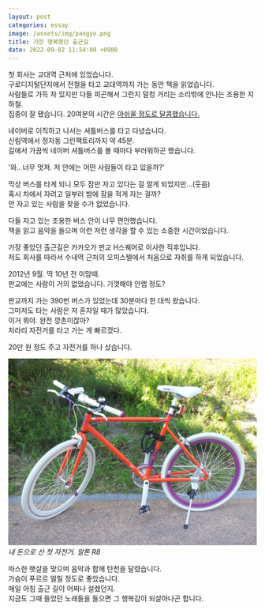 ```yaml
---
layout: post
categories: essay
image: /assets/img/pangyo.png
title: 가장 행복했던 출근길
date: 2022-09-02 11:54:00 +0900
---
```


첫 회사는 교대역 근처에 있었습니다.  
구로디지털단지에서 전철을 타고 교대역까지 가는 동안 책을 읽었습니다.  
사람들로 가득 차 있지만 다들 피곤해서 그런지 덜컹 거리는 소리밖에 안나는 조용한 지하철.  
집중이 잘 됐습니다. 20여분의 시간은 [아쉬울 정도로 달콤했습니다.](/essay/2021/10/03/%EC%B6%9C%EA%B7%BC%EA%B8%B8%EC%9D%98-%EA%B0%95%EC%A0%9C-%EB%8F%85%EC%84%9C.html)

네이버로 이직하고 나서는 셔틀버스를 타고 다녔습니다.  
신림역에서 정자동 그린팩토리까지 약 45분.  
길에서 가끔씩 네이버 셔틀버스를 볼 때마다 부러워하곤 했습니다.  

'와.. 너무 멋져. 저 안에는 어떤 사람들이 타고 있을까?'  

막상 버스를 타게 되니 모두 잠만 자고 있다는 걸 알게 되었지만...(웃음)  
혹시 차에서 자려고 일부러 밤에 잠을 적게 자는 걸까?  
안 자고 있는 사람을 찾을 수가 없었습니다.

다들 자고 있는 조용한 버스 안이 너무 편안했습니다.  
책을 읽고 음악을 들으며 이런 저런 생각을 할 수 있는 소중한 시간이었습니다.

가장 좋았던 출근길은 카카오가 판교 H스퀘어로 이사한 직후입니다.  
저도 회사를 따라서 수내역 근처의 오피스텔에서 처음으로 자취를 하게 되었습니다.  

2012년 9월. 딱 10년 전 이맘때.  
판교에는 사람이 거의 없었습니다. 기껏해야 안랩 정도?

판교까지 가는 390번 버스가 있었는데 30분마다 한 대씩 왔습니다.  
그마저도 타는 사람은 저 혼자일 때가 많았습니다.  
이거 뭐야. 완전 깡촌이잖아?  
차라리 자전거를 타고 가는 게 빠르겠다.
 
20만 원 정도 주고 자전거를 하나 샀습니다.  

![알톤 자전거](/assets/img/alton.jpg)  
*내 돈으로 산 첫 자전거. 알톤 R8*

따스한 햇살을 맞으며 음악과 함께 탄천을 달렸습니다.  
가슴이 푸르르 떨릴 정도로 좋았습니다.  
매일 아침 출근 길이 어찌나 설렜던지.  
지금도 그때 들었던 노래들을 들으면 그 행복감이 되살아나곤 합니다.